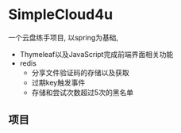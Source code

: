 # SimpleCloud4u
一个云盘练手项目, 以spring为基础, 
- Thymeleaf以及JavaScript完成前端界面相关功能
- redis
  - 分享文件验证码的存储以及获取
  - 过期key触发事件
  - 存储和尝试次数超过5次的黑名单
## 项目